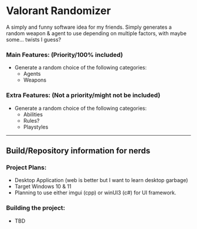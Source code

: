 # Valorant Randomizer
A simply and funny software idea for my friends. Simply generates a random weapon &amp; agent to use depending on multiple factors, with maybe some... twists I guess?

### Main Features: (Priority/100% included)
- Generate a random choice of the following categories:
  - Agents
  - Weapons


### Extra Features: (Not a priority/might not be included)
- Generate a random choice of the following categories:
  - Abilities
  - Rules?
  - Playstyles

---

## Build/Repository information for nerds

### Project Plans:
- Desktop Application (web is better but I want to learn desktop garbage)
- Target Windows 10 & 11
- Planning to use either imgui (cpp) or winUI3 (c#) for UI framework.


### Building the project:
- TBD

